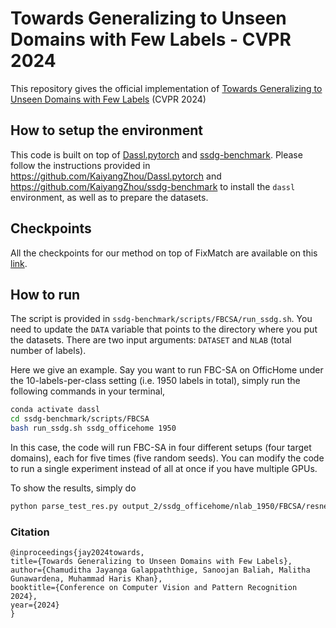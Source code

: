 # Towards Generalizing to Unseen Domains with Few Labels - CVPR 2024

<!-- [![paper](https://img.shields.io/badge/arXiv-Paper-42FF33)](https://arxiv.org/abs/2403.02782) 
[![Project Page](https://img.shields.io/badge/Project-Page-blue)](https://bimsarapathiraja.github.io/mccl-project-page/)   -->

This repository gives the official implementation of [Towards Generalizing to Unseen Domains with Few Labels](https://arxiv.org/abs/2403.11674) (CVPR 2024)

## How to setup the environment

This code is built on top of [Dassl.pytorch](https://github.com/KaiyangZhou/Dassl.pytorch) and [ssdg-benchmark](https://github.com/KaiyangZhou/ssdg-benchmark). Please follow the instructions provided in https://github.com/KaiyangZhou/Dassl.pytorch and https://github.com/KaiyangZhou/ssdg-benchmark to install the `dassl` environment, as well as to prepare the datasets. 

## Checkpoints

All the checkpoints for our method on top of FixMatch are available on this [link](https://mega.nz/folder/UOUGSSaZ#KWk-X8uVgNhSpzUlnwG7DQ).

## How to run

The script is provided in `ssdg-benchmark/scripts/FBCSA/run_ssdg.sh`. You need to update the `DATA` variable that points to the directory where you put the datasets. There are two input arguments: `DATASET` and `NLAB` (total number of labels).


Here we give an example. Say you want to run FBC-SA on OfficHome under the 10-labels-per-class setting (i.e. 1950 labels in total), simply run the following commands in your terminal,
```bash
conda activate dassl
cd ssdg-benchmark/scripts/FBCSA
bash run_ssdg.sh ssdg_officehome 1950 
```

In this case, the code will run FBC-SA in four different setups (four target domains), each for five times (five random seeds). You can modify the code to run a single experiment instead of all at once if you have multiple GPUs.


To show the results, simply do
```bash
python parse_test_res.py output_2/ssdg_officehome/nlab_1950/FBCSA/resnet18 --multi-exp
```

### Citation
```shell
@inproceedings{jay2024towards,
title={Towards Generalizing to Unseen Domains with Few Labels},
author={Chamuditha Jayanga Galappaththige, Sanoojan Baliah, Malitha Gunawardena, Muhammad Haris Khan},
booktitle={Conference on Computer Vision and Pattern Recognition 2024},
year={2024}
}
```
